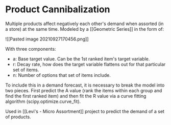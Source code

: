 # Product Cannibalization
Multiple products affect negatively each other's demand when assorted (in a store) at the same time. Modeled by a [[Geometric Series]] in the form of:

![[Pasted image 20210927170456.png]]

With three components:
 - a: Base target value.  Can be the 1st ranked item's target variable.
 - r: Decay rate, how does the target variable flattens out for that particular set of items.
 - n: Number of options that set of items include.

To include this in a demand forecast, it is necessary to break the model into two pieces. First predict the A value (rank the items within each group and find the first ranked item) and then fit the R value via a curve fitting algorithm (scipy.optimize.curve_fit).

Used in [[Levi's - Micro Assortment]] project to predict the demand of a set of products.